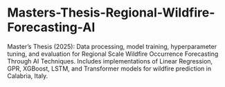# Masters-Thesis-Regional-Wildfire-Forecasting-AI
Master’s Thesis (2025): Data processing, model training, hyperparameter tuning, and evaluation for Regional Scale Wildfire Occurrence Forecasting Through AI Techniques. Includes implementations of Linear Regression, GPR, XGBoost, LSTM, and Transformer models for wildfire prediction in Calabria, Italy.
